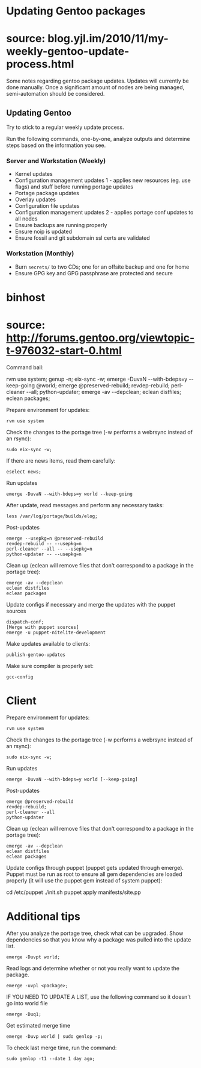
# Updating Gentoo packages
#
# source: blog.yjl.im/2010/11/my-weekly-gentoo-update-process.html

Some notes regarding gentoo package updates. Updates will currently be done
manually. Once a significant amount of nodes are being managed, semi-automation
should be considered.

## Updating Gentoo

Try to stick to a regular weekly update process.

Run the following commands, one-by-one, analyze outputs and determine steps
based on the information you see.

### Server and Workstation (Weekly)

- Kernel updates
- Configuration management updates 1 - applies new resources (eg. use flags) and
  stuff before running portage updates
- Portage package updates
- Overlay updates
- Configuration file updates
- Configuration management updates 2 - applies portage conf updates to all nodes
- Ensure backups are running properly
- Ensure noip is updated
- Ensure fossil and git subdomain ssl certs are validated

### Workstation (Monthly)

- Burn `secrets/` to two CDs; one for an offsite backup and one for home
- Ensure GPG key and GPG passphrase are protected and secure

# binhost
#
# source: http://forums.gentoo.org/viewtopic-t-976032-start-0.html

Command ball:

rvm use system; genup -n; eix-sync -w; emerge -DuvaN --with-bdeps=y --keep-going @world; emerge @preserved-rebuild; revdep-rebuild; perl-cleaner --all; python-updater; emerge -av --depclean; eclean distfiles; eclean packages; 

Prepare environment for updates:

    rvm use system

Check the changes to the portage tree (-w performs a webrsync instead of an 
rsync):

    sudo eix-sync -w;

If there are news items, read them carefully:

    eselect news;

Run updates

    emerge -DuvaN --with-bdeps=y world --keep-going

After update, read messages and perform any necessary tasks:

    less /var/log/portage/builds/elog;

Post-updates

    emerge --usepkg=n @preserved-rebuild
    revdep-rebuild -- --usepkg=n
    perl-cleaner --all -- --usepkg=n
    python-updater -- --usepkg=n

Clean up (eclean will remove files that don't correspond to a package in the portage tree):

    emerge -av --depclean
    eclean distfiles
    eclean packages

Update configs if necessary and merge the updates with the puppet sources

    dispatch-conf;
    [Merge with puppet sources]
    emerge -u puppet-nitelite-development

Make updates available to clients:

    publish-gentoo-updates

Make sure compiler is properly set:

    gcc-config

# Client

Prepare environment for updates:

    rvm use system

Check the changes to the portage tree (-w performs a webrsync instead of an 
rsync):

    sudo eix-sync -w;

Run updates

    emerge -DuvaN --with-bdeps=y world [--keep-going]

Post-updates

    emerge @preserved-rebuild
    revdep-rebuild;
    perl-cleaner --all
    python-updater

Clean up (eclean will remove files that don't correspond to a package in the portage tree):

    emerge -av --depclean
    eclean distfiles
    eclean packages

Update configs through puppet (puppet gets updated through emerge). Puppet must 
be run as root to ensure all gem dependencies are loaded properly (it will use 
the puppet gem instead of system puppet):

  cd /etc/puppet
  ./init.sh
  puppet apply manifests/site.pp

# Additional tips

After you analyze the portage tree, check what can be upgraded. Show
dependencies so that you know why a package was pulled into the update list.

    emerge -Duvpt world;

Read logs and determine whether or not you really want to update the package.

    emerge -uvpl <package>;

IF YOU NEED TO UPDATE A LIST, use the following command so it doesn't go into
world file

    emerge -Duq1;

Get estimated merge time

    emerge -Duvp world | sudo genlop -p;

To check last merge time, run the command:

    sudo genlop -t1 --date 1 day ago;

